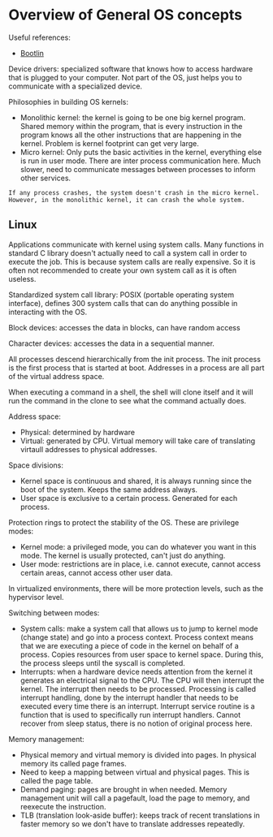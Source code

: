 # Overview of General OS concepts

Useful references:
- [Bootlin](https://elixir.bootlin.com/linux/latest/source)

Device drivers: specialized software that knows how to access hardware that is plugged to your computer. Not part of the OS, just helps you to communicate with a specialized device.

Philosophies in building OS kernels:
- Monolithic kernel: the kernel is going to be one big kernel program. Shared memory within the program, that is every instruction in the program knows all the other instructions that are happening in the kernel. Problem is kernel footprint can get very large.
- Micro kernel: Only puts the basic activities in the kernel, everything else is run in user mode. There are inter process communication here. Much slower, need to communicate messages between processes to inform other services.


```
If any process crashes, the system doesn't crash in the micro kernel. However, in the monolithic kernel, it can crash the whole system.
```

## Linux
Applications communicate with kernel using system calls. Many functions in standard C library doesn't actually need to call a system call in order to execute the job. This is because system calls are really expensive. So it is often not recommended to create your own system call as it is often useless.

Standardized system call library: POSIX (portable operating system interface), defines 300 system calls that can do anything possible in interacting with the OS.

Block devices: accesses the data in blocks, can have random access

Character devices: accesses the data in a sequential manner.

All processes descend hierarchically from the init process. The init process is the first process that is started at boot. Addresses in a process are all part of the virtual address space.

When executing a command in a shell, the shell will clone itself and it will run the command in the clone to see what the command actually does.

Address space:
- Physical: determined by hardware
- Virtual: generated by CPU. Virtual memory will take care of translating virtaull addresses to physical addresses.

Space divisions:
- Kernel space is continuous and shared, it is always running since the boot of the system. Keeps the same address always.
- User space is exclusive to a certain process. Generated for each process.

Protection rings to protect the stability of the OS. These are privilege modes:
- Kernel mode: a privileged mode, you can do whatever you want in this mode. The kernel is usually protected, can't just do anything.
- User mode: restrictions are in place, i.e. cannot execute, cannot access certain areas, cannot access other user data.

In virtualized environments, there will be more protection levels, such as the hypervisor level.

Switching between modes:
- System calls: make a system call that allows us to jump to kernel mode (change state) and go into a process context. Process context means that we are executing a piece of code in the kernel on behalf of a process. Copies resources from user space to kernel space. During this, the process sleeps until the syscall is completed.
- Interrupts: when a hardware device needs attention from the kernel it generates an electrical signal to the CPU. The CPU will then interrupt the kernel. The interrupt then needs to be processed. Processing is called interrupt handling, done by the interrupt handler that needs to be executed every time there is an interrupt. Interrupt service routine is a function that is used to specifically run interrupt handlers. Cannot recover from sleep status, there is no notion of original process here.

Memory management:
- Physical memory and virtual memory is divided into pages. In physical memory its called page frames.
- Need to keep a mapping between virtual and physical pages. This is called the page table.
- Demand paging: pages are brought in when needed. Memory management unit will call a pagefault, load the page to memory, and reexecute the instruction.
- TLB (translation look-aside buffer): keeps track of recent translations in faster memory so we don't have to translate addresses repeatedly.
